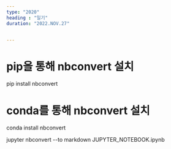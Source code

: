```yaml
---
type: "2020"
heading : "일기"
duration: "2022.NOV.27"


---
```

 

# pip을 통해 nbconvert 설치
pip install nbconvert
# conda를 통해 nbconvert 설치
conda install nbconvert

jupyter nbconvert --to markdown JUPYTER_NOTEBOOK.ipynb